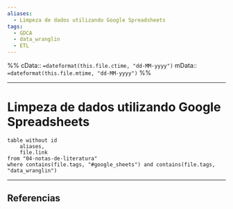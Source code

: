 ```yaml
---
aliases:
  - Limpeza de dados utilizando Google Spreadsheets
tags:
  - GDCA
  - data_wranglin
  - ETL
---
```

%%
cData:: `=dateformat(this.file.ctime, "dd-MM-yyyy")`
mData:: `=dateformat(this.file.mtime, "dd-MM-yyyy")`
%%

___
# Limpeza de dados utilizando Google Spreadsheets

```dataview
table without id
	aliases,
	file.link
from "04-notas-de-literatura"
where contains(file.tags, "#google_sheets") and contains(file.tags, "data_wranglin") 
```


---
## Referencias